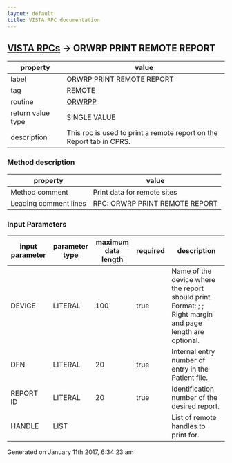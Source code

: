 ```yaml
---
layout: default
title: VISTA RPC documentation
---
```




## [VISTA RPCs](TableOfContent.md) &#8594; ORWRP PRINT REMOTE REPORT 

 property | value 
--- | --- 
 label | ORWRP PRINT REMOTE REPORT
 tag | REMOTE
 routine | [ORWRPP](http://code.osehra.org/dox/Routine_ORWRPP_source.html)
 return value type | SINGLE VALUE
 description |  This rpc is used to print a remote report on the Report tab in CPRS.


### Method description

 property | value 
--- | --- 
 Method comment | Print data for remote sites
 Leading comment lines | RPC: ORWRP PRINT REMOTE REPORT

### Input Parameters

| input parameter | parameter type | maximum data length | required | description | 
| --- | --- | --- | --- | --- | 
| DEVICE | LITERAL | 100 | true |  Name of the device where the report should print. Format: <device name> ; <right margin> ; <page length> Right margin and page length are optional. | 
| DFN | LITERAL | 20 | true |  Internal entry number of entry in the Patient file. | 
| REPORT ID | LITERAL | 20 | true |  Identification number of the desired report. | 
| HANDLE | LIST |  |  | List of remote handles to print for. | 




Generated on January 11th 2017, 6:34:23 am